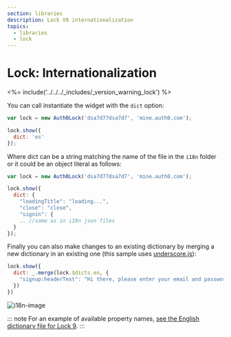 ```yaml
---
section: libraries
description: Lock V9 internationalization
topics:
  - libraries
  - lock
---
```

# Lock: Internationalization

<%= include('../../../_includes/_version_warning_lock') %>

You can call instantiate the widget with the `dict` option:

```javascript
var lock = new Auth0Lock('dsa7d77dsa7d7', 'mine.auth0.com');

lock.show({
  dict: 'es'
});
```

Where dict can be a string matching the name of the file in the `i18n` folder or it could be an object literal as follows:

```javascript
var lock = new Auth0Lock('dsa7d77dsa7d7', 'mine.auth0.com');

lock.show({
  dict: {
    "loadingTitle": "loading...",
    "close": "close",
    "signin": {
    .. //same as in i18n json files
  }
});
```

Finally you can also make changes to an existing dictionary by merging a new dictionary in an existing one (this sample uses [underscore.js](http://underscorejs.org/)):

```javascript
lock.show({
  dict: _.merge(lock.$dicts.en, {
    "signup:headerText": "Hi there, please enter your email and password"
  })
})
```

![i18n-image](/media/articles/libraries/lock/v9/i18n-image.gif)

::: note
For an example of available property names, [see the English dictionary file for Lock 9](https://github.com/auth0/lock/blob/v9/i18n/en.json).
:::

